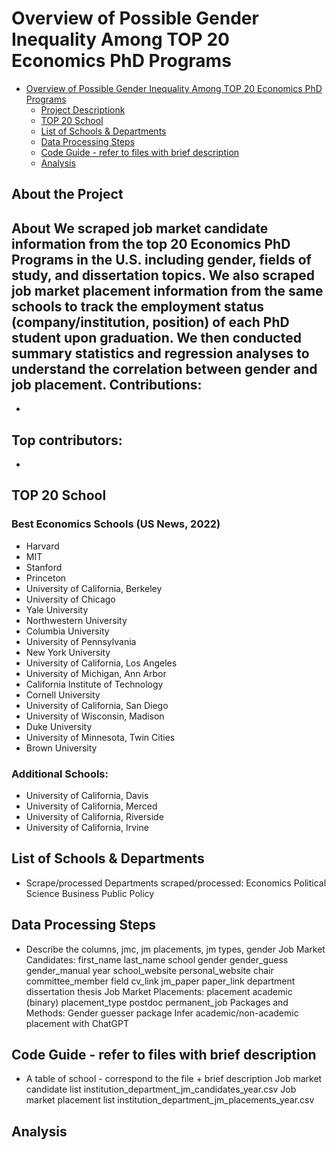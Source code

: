 # Overview of Possible Gender Inequality Among TOP 20 Economics PhD Programs
- [Overview of Possible Gender Inequality Among TOP 20 Economics PhD Programs](#overview-of-possible-gender-inequality-among-top-20-economics-phd-programs)
  - [Project Descriptionk](#project-descriptionk)
  - [TOP 20 School](#top-20-school)
  - [List of Schools & Departments](#list-of-schools-&-departments)
  - [Data Processing Steps](#data-processing-steps)
  - [Code Guide - refer to files with brief description](#code-guide---refer-to-files-with-brief-description)
  - [Analysis](#analysis)

## About the Project
About
We scraped job market candidate information from the top 20 Economics PhD Programs in the U.S. including gender, fields of study, and dissertation topics. We also scraped job market placement information from the same schools to track the employment status (company/institution, position) of each PhD student upon graduation.
We then conducted summary statistics and regression analyses to understand the correlation between gender and job placement.
Contributions:
-
-
Top contributors:
-
-

## TOP 20 School
### Best Economics Schools (US News, 2022)

- Harvard
- MIT
- Stanford
- Princeton
- University of California, Berkeley
- University of Chicago
- Yale University
- Northwestern University
- Columbia University
- University of Pennsylvania
- New York University
- University of California, Los Angeles
- University of Michigan, Ann Arbor
- California Institute of Technology
- Cornell University
- University of California, San Diego
- University of Wisconsin, Madison
- Duke University
- University of Minnesota, Twin Cities
- Brown University

### Additional Schools:
- University of California, Davis
- University of California, Merced
- University of California, Riverside
- University of California, Irvine

## List of Schools & Departments
- Scrape/processed 
Departments scraped/processed:
Economics
Political Science
Business
Public Policy

## Data Processing Steps
- Describe the columns, jmc, jm placements, jm types, gender
Job Market Candidates:
first_name
last_name
school
gender
gender_guess
gender_manual
year
school_website
personal_website
chair
committee_member
field
cv_link
jm_paper
paper_link
department
dissertation
thesis
Job Market Placements:
placement
academic (binary)
placement_type
postdoc
permanent_job
Packages and Methods:
Gender guesser package
Infer academic/non-academic placement with ChatGPT

## Code Guide - refer to files with brief description
- A table of school - correspond to the file + brief description
Job market candidate list
institution_department_jm_candidates_year.csv
Job market placement list
institution_department_jm_placements_year.csv



## Analysis


